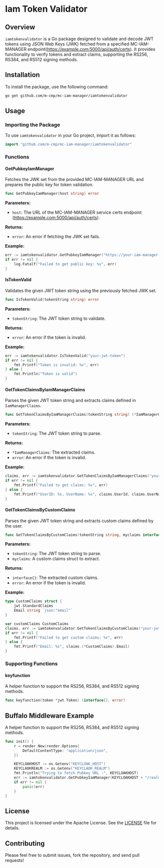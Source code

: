 
# Iam Token Validator

## Overview

`iamtokenvalidator` is a Go package designed to validate and decode JWT tokens using JSON Web Keys (JWK) fetched from a specified MC-IAM-MANAGER endpoint(https://example.com:5000/api/auth/certs).
It provides functionality to verify tokens and extract claims, supporting the RS256, RS384, and RS512 signing methods.

## Installation

To install the package, use the following command:

```bash
go get github.com/m-cmp/mc-iam-manager/iamtokenvalidator
```

## Usage

### Importing the Package

To use `iamtokenvalidator` in your Go project, import it as follows:

```go
import "github.com/m-cmp/mc-iam-manager/iamtokenvalidator"
```

### Functions

#### GetPubkeyIamManager

Fetches the JWK set from the provided MC-IAM-MANAGER URL and prepares the public key for token validation.

```go
func GetPubkeyIamManager(host string) error
```

**Parameters:**

- `host`: The URL of the MC-IAM-MANAGER service certs endpoint (https://example.com:5000/api/auth/certs).

**Returns:**

- `error`: An error if fetching the JWK set fails.

**Example:**

```go
err := iamtokenvalidator.GetPubkeyIamManager("https://your-iam-manager-host")
if err != nil {
    log.Fatalf("Failed to get public key: %v", err)
}
```

#### IsTokenValid

Validates the given JWT token string using the previously fetched JWK set.

```go
func IsTokenValid(tokenString string) error
```

**Parameters:**

- `tokenString`: The JWT token string to validate.

**Returns:**

- `error`: An error if the token is invalid.

**Example:**

```go
err := iamtokenvalidator.IsTokenValid("your-jwt-token")
if err != nil {
    fmt.Printf("Token is invalid: %v", err)
} else {
    fmt.Println("Token is valid")
}
```

#### GetTokenClaimsByIamManagerClaims

Parses the given JWT token string and extracts claims defined in `IamManagerClaims`.

```go
func GetTokenClaimsByIamManagerClaims(tokenString string) (*IamManagerClaims, error)
```

**Parameters:**

- `tokenString`: The JWT token string to parse.

**Returns:**

- `*IamManagerClaims`: The extracted claims.
- `error`: An error if the token is invalid.

**Example:**

```go
claims, err := iamtokenvalidator.GetTokenClaimsByIamManagerClaims("your-jwt-token")
if err != nil {
    fmt.Printf("Failed to get claims: %v", err)
} else {
    fmt.Printf("UserID: %s, UserName: %s", claims.UserId, claims.UserName)
}
```

#### GetTokenClaimsByCustomClaims

Parses the given JWT token string and extracts custom claims defined by the user.

```go
func GetTokenClaimsByCustomClaims(tokenString string, myclaims interface{}) (interface{}, error)
```

**Parameters:**

- `tokenString`: The JWT token string to parse.
- `myclaims`: A custom claims struct to extract.

**Returns:**

- `interface{}`: The extracted custom claims.
- `error`: An error if the token is invalid.

**Example:**

```go
type CustomClaims struct {
    jwt.StandardClaims
    Email string `json:"email"`
}

var customClaims CustomClaims
claims, err := iamtokenvalidator.GetTokenClaimsByCustomClaims("your-jwt-token", &customClaims)
if err != nil {
    fmt.Printf("Failed to get custom claims: %v", err)
} else {
    fmt.Printf("Email: %s", claims.(*CustomClaims).Email)
}
```

### Supporting Functions

#### keyfunction

A helper function to support the RS256, RS384, and RS512 signing methods.

```go
func keyfunction(token *jwt.Token) (interface{}, error)
```

## Buffalo Middleware Example

A helper function to support the RS256, RS384, and RS512 signing methods.

```go
func init() {
	r = render.New(render.Options{
		DefaultContentType: "application/json",
	})

	KEYCLOAKHOST := os.Getenv("KEYCLOAK_HOST")
	KEYCLAOKREALM := os.Getenv("KEYCLAOK_REALM")
	fmt.Println("Trying to fetch Pubkey URL :", KEYCLOAKHOST)
	err := iamtokenvalidator.GetPubkeyIamManager(KEYCLOAKHOST + "/realms/" + KEYCLAOKREALM + "/protocol/openid-connect/certs")
	if err != nil {
		panic(err)
	}
}
```


## License

This project is licensed under the Apache License. See the [LICENSE](LICENSE) file for details.

## Contributing

Please feel free to submit issues, fork the repository, and send pull requests!
